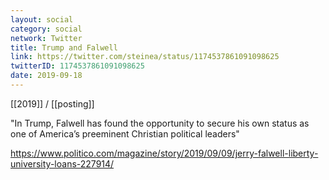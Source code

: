 ```yaml
---
layout: social
category: social
network: Twitter
title: Trump and Falwell
link: https://twitter.com/steinea/status/1174537861091098625
twitterID: 1174537861091098625
date: 2019-09-18
---
```


[[2019]] / [[posting]]

"In Trump, Falwell has found the opportunity to secure his own status as one of America’s preeminent Christian political leaders"

<https://www.politico.com/magazine/story/2019/09/09/jerry-falwell-liberty-university-loans-227914/>
